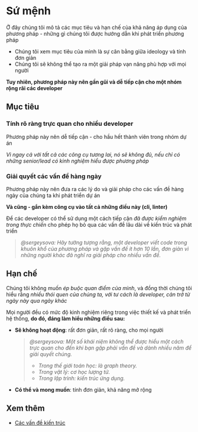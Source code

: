 # Sứ mệnh

Ở đây chúng tôi mô tả các mục tiêu và hạn chế của khả năng áp dụng của phương pháp - những gì chúng tôi được hướng dẫn khi phát triển phương pháp

* Chúng tôi xem mục tiêu của mình là sự cân bằng giữa ideology và tính đơn giản
* Chúng tôi sẽ không thể tạo ra một giải pháp vạn năng phù hợp với mọi người

**Tuy nhiên, phương pháp này nên gần gũi và dễ tiếp cận cho một nhóm rộng rãi các developer**

## Mục tiêu[​](#mục-tiêu "Link trực tiếp đến heading")

### Tính rõ ràng trực quan cho nhiều developer[​](#tính-rõ-ràng-trực-quan-cho-nhiều-developer "Link trực tiếp đến heading")

Phương pháp này nên dễ tiếp cận - cho hầu hết thành viên trong nhóm dự án

*Vì ngay cả với tất cả các công cụ tương lai, nó sẽ không đủ, nếu chỉ có những senior/lead có kinh nghiệm hiểu được phương pháp*

### Giải quyết các vấn đề hàng ngày[​](#giải-quyết-các-vấn-đề-hàng-ngày "Link trực tiếp đến heading")

Phương pháp này nên đưa ra các lý do và giải pháp cho các vấn đề hàng ngày của chúng ta khi phát triển dự án

**Và cũng - gắn kèm công cụ vào tất cả những điều này (cli, linter)**

Để các developer có thể sử dụng một cách tiếp cận *đã được kiểm nghiệm trong thực chiến* cho phép họ bỏ qua các vấn đề lâu dài về kiến trúc và phát triển

> *@sergeysova: Hãy tưởng tượng rằng, một developer viết code trong khuôn khổ của phương pháp và gặp vấn đề ít hơn 10 lần, đơn giản vì những người khác đã nghĩ ra giải pháp cho nhiều vấn đề.*

## Hạn chế[​](#hạn-chế "Link trực tiếp đến heading")

Chúng tôi không muốn *ép buộc quan điểm của mình*, và đồng thời chúng tôi hiểu rằng *nhiều thói quen của chúng ta, với tư cách là developer, cản trở từ ngày này qua ngày khác*

Mọi người đều có mức độ kinh nghiệm riêng trong việc thiết kế và phát triển hệ thống, **do đó, đáng làm hiểu những điều sau:**

* **Sẽ không hoạt động**: rất đơn giản, rất rõ ràng, cho mọi người

  > *@sergeysova: Một số khái niệm không thể được hiểu một cách trực quan cho đến khi bạn gặp phải vấn đề và dành nhiều năm để giải quyết chúng.*
  >
  > * *Trong thế giới toán học: là graph theory.*
  > * *Trong vật lý: cơ học lượng tử.*
  > * *Trong lập trình: kiến trúc ứng dụng.*

* **Có thể và mong muốn**: tính đơn giản, khả năng mở rộng

## Xem thêm[​](#xem-thêm "Link trực tiếp đến heading")

* [Các vấn đề kiến trúc](/documentation/vi/docs/about/understanding/architecture.md#problems)
